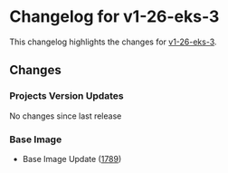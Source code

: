 # Changelog for v1-26-eks-3

This changelog highlights the changes for [v1-26-eks-3](https://github.com/aws/eks-distro/tree/v1-26-eks-3).

## Changes

### Projects Version Updates
No changes since last release

### Base Image
* Base Image Update ([1789](https://github.com/aws/eks-distro/pull/1789))
